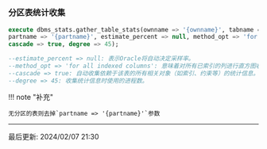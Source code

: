# 

### 分区表统计收集

```sql
execute dbms_stats.gather_table_stats(ownname => '{ownname}', tabname => '{tabname}', 
partname => '{partname}', estimate_percent => null, method_opt => 'for all indexed columns', 
cascade => true, degree => 45);

--estimate_percent => null: 表示Oracle将自动决定采样率。
--method_opt => 'for all indexed columns': 意味着对所有已索引的列进行直方图收集。
--cascade => true: 自动收集依赖于该表的所有相关对象（如索引、约束等）的统计信息。
--degree => 45: 收集统计信息时使用的进程数。
```

!!! note "补充"

    无分区的表则去掉`partname => '{partname}'`参数

---
最后更新: 2024/02/07 21:30